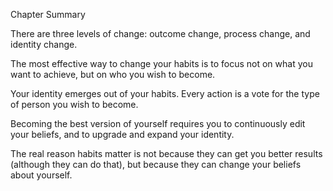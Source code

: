 Chapter Summary

There are three levels of change: outcome change, process
change, and identity change.

The most effective way to change your habits is to focus not on
what you want to achieve, but on who you wish to become.

Your identity emerges out of your habits. Every action is a vote
for the type of person you wish to become.

Becoming the best version of yourself requires you to
continuously edit your beliefs, and to upgrade and expand your
identity. 

The real reason habits matter is not because they can get you
better results (although they can do that), but because they can
change your beliefs about yourself.